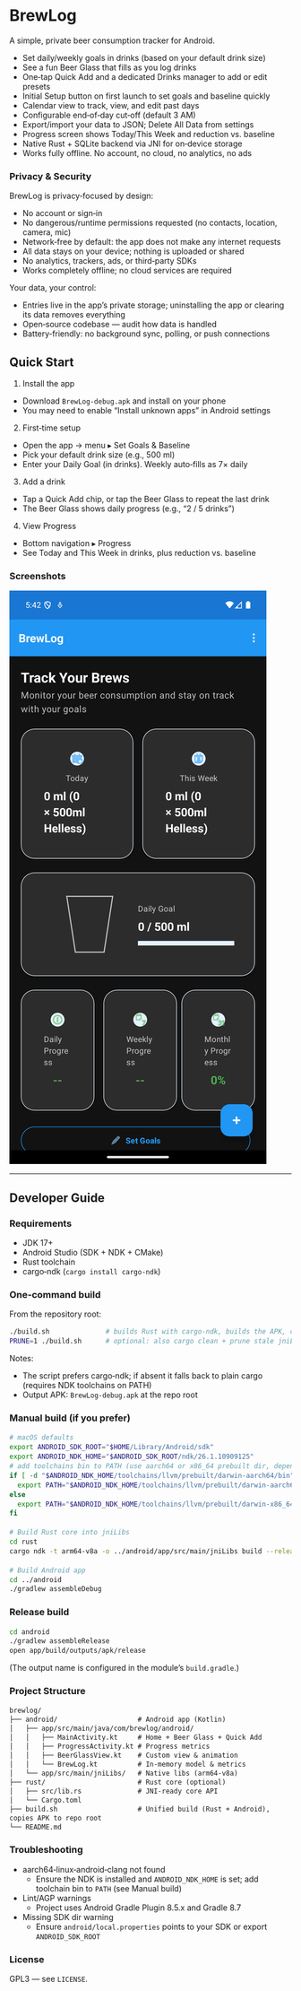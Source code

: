 # BrewLog

A simple, private beer consumption tracker for Android.

- Set daily/weekly goals in drinks (based on your default drink size)
- See a fun Beer Glass that fills as you log drinks
- One‑tap Quick Add and a dedicated Drinks manager to add or edit presets
- Initial Setup button on first launch to set goals and baseline quickly
- Calendar view to track, view, and edit past days
- Configurable end‑of‑day cut‑off (default 3 AM)
- Export/import your data to JSON; Delete All Data from settings
- Progress screen shows Today/This Week and reduction vs. baseline
- Native Rust + SQLite backend via JNI for on‑device storage
- Works fully offline. No account, no cloud, no analytics, no ads

### Privacy & Security
BrewLog is privacy‑focused by design:
- No account or sign‑in
- No dangerous/runtime permissions requested (no contacts, location, camera, mic)
- Network‑free by default: the app does not make any internet requests
- All data stays on your device; nothing is uploaded or shared
- No analytics, trackers, ads, or third‑party SDKs
- Works completely offline; no cloud services are required

Your data, your control:
- Entries live in the app’s private storage; uninstalling the app or clearing its data removes everything
- Open‑source codebase — audit how data is handled
- Battery‑friendly: no background sync, polling, or push connections

## Quick Start

1) Install the app
- Download `BrewLog-debug.apk` and install on your phone
- You may need to enable “Install unknown apps” in Android settings

2) First‑time setup
- Open the app → menu ▸ Set Goals & Baseline
- Pick your default drink size (e.g., 500 ml)
- Enter your Daily Goal (in drinks). Weekly auto‑fills as 7× daily

3) Add a drink
- Tap a Quick Add chip, or tap the Beer Glass to repeat the last drink
- The Beer Glass shows daily progress (e.g., “2 / 5 drinks”)

4) View Progress
- Bottom navigation ▸ Progress
- See Today and This Week in drinks, plus reduction vs. baseline

### Screenshots

![Home](screenshots/home.png)

---

## Developer Guide

### Requirements
- JDK 17+
- Android Studio (SDK + NDK + CMake)
- Rust toolchain
- cargo‑ndk (`cargo install cargo-ndk`)

### One‑command build
From the repository root:
```bash
./build.sh              # builds Rust with cargo‑ndk, builds the APK, copies it to ./BrewLog-debug.apk
PRUNE=1 ./build.sh      # optional: also cargo clean + prune stale jniLibs
```
Notes:
- The script prefers cargo‑ndk; if absent it falls back to plain cargo (requires NDK toolchains on PATH)
- Output APK: `BrewLog-debug.apk` at the repo root

### Manual build (if you prefer)
```bash
# macOS defaults
export ANDROID_SDK_ROOT="$HOME/Library/Android/sdk"
export ANDROID_NDK_HOME="$ANDROID_SDK_ROOT/ndk/26.1.10909125"
# add toolchains bin to PATH (use aarch64 or x86_64 prebuilt dir, depending on host)
if [ -d "$ANDROID_NDK_HOME/toolchains/llvm/prebuilt/darwin-aarch64/bin" ]; then
  export PATH="$ANDROID_NDK_HOME/toolchains/llvm/prebuilt/darwin-aarch64/bin:$PATH"
else
  export PATH="$ANDROID_NDK_HOME/toolchains/llvm/prebuilt/darwin-x86_64/bin:$PATH"
fi

# Build Rust core into jniLibs
cd rust
cargo ndk -t arm64-v8a -o ../android/app/src/main/jniLibs build --release

# Build Android app
cd ../android
./gradlew assembleDebug
```

### Release build
```bash
cd android
./gradlew assembleRelease
open app/build/outputs/apk/release
```
(The output name is configured in the module’s `build.gradle`.)

### Project Structure
```
brewlog/
├── android/                    # Android app (Kotlin)
│   ├── app/src/main/java/com/brewlog/android/
│   │   ├── MainActivity.kt     # Home + Beer Glass + Quick Add
│   │   ├── ProgressActivity.kt # Progress metrics
│   │   ├── BeerGlassView.kt    # Custom view & animation
│   │   └── BrewLog.kt          # In‑memory model & metrics
│   └── app/src/main/jniLibs/   # Native libs (arm64‑v8a)
├── rust/                       # Rust core (optional)
│   ├── src/lib.rs              # JNI‑ready core API
│   └── Cargo.toml
├── build.sh                    # Unified build (Rust + Android), copies APK to repo root
└── README.md
```

### Troubleshooting
- aarch64‑linux‑android‑clang not found
  - Ensure the NDK is installed and `ANDROID_NDK_HOME` is set; add toolchain bin to `PATH` (see Manual build)
- Lint/AGP warnings
  - Project uses Android Gradle Plugin 8.5.x and Gradle 8.7
- Missing SDK dir warning
  - Ensure `android/local.properties` points to your SDK or export `ANDROID_SDK_ROOT`

### License
GPL3 — see `LICENSE`. 